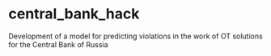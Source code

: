 # central_bank_hack
Development of a model for predicting violations in the work of OT solutions for the Central Bank of Russia <br>
